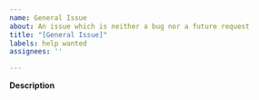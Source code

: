 ```yaml
---
name: General Issue
about: An issue which is neither a bug nor a future request
title: "[General Issue]"
labels: help wanted
assignees: ''

---
```


**Description**

